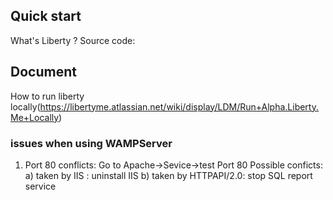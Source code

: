 ## Quick start
What's Liberty ?
Source code: 

## Document
How to run liberty locally(https://libertyme.atlassian.net/wiki/display/LDM/Run+Alpha.Liberty.Me+Locally)

### issues when using WAMPServer
1. Port 80 conflicts:
Go to Apache->Sevice->test Port 80 
Possible conficts:
a) taken by IIS : uninstall IIS
b) taken by HTTPAPI/2.0: stop SQL report service 

